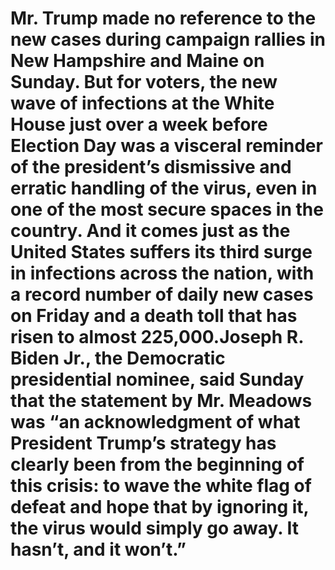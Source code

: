 # Mr. Trump made no reference to the new cases during campaign rallies in New Hampshire and Maine on Sunday. But for voters, the new wave of infections at the White House just over a week before Election Day was a visceral reminder of the president’s dismissive and erratic handling of the virus, even in one of the most secure spaces in the country. And it comes just as the United States suffers its third surge in infections across the nation, with a record number of daily new cases on Friday and a death toll that has risen to almost 225,000.Joseph R. Biden Jr., the Democratic presidential nominee, said Sunday that the statement by Mr. Meadows was “an acknowledgment of what President Trump’s strategy has clearly been from the beginning of this crisis: to wave the white flag of defeat and hope that by ignoring it, the virus would simply go away. It hasn’t, and it won’t.”

